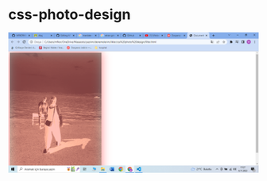 # css-photo-design

<img src ="https://github.com/MFKORKMAZ42/css-photo-design/blob/master/karis.png"/>
